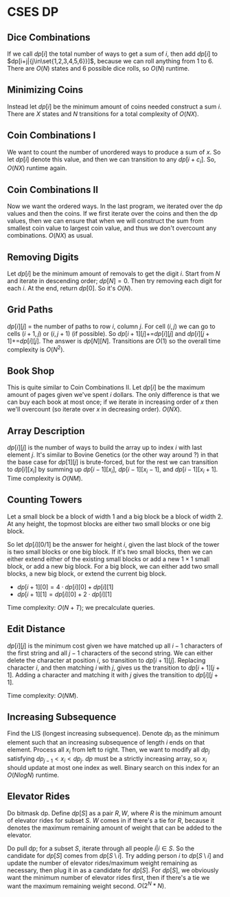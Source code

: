 # CSES DP

## Dice Combinations
If we call $dp[i]$ the total number of ways to get a sum of $i$, then add $dp[i]$ to $dp[i+j|{j\in\set{1,2,3,4,5,6}}]$, because we can roll anything from $1$ to $6$. There are $O(N)$ states and $6$ possible dice rolls, so $O(N)$ runtime.

## Minimizing Coins
Instead let $dp[i]$ be the minimum amount of coins needed construct a sum $i$. There are $X$ states and $N$ transitions for a total complexity of $O(NX)$.

## Coin Combinations I
We want to count the number of unordered ways to produce a sum of $x$. So let $dp[i]$ denote this value, and then we can transition to any $dp[i+c_i]$. So, $O(NX)$ runtime again.

## Coin Combinations II
Now we want the ordered ways. In the last program, we iterated over the dp values and then the coins. If we first iterate over the coins and then the dp values, then we can ensure that when we will construct the sum from smallest coin value to largest coin value, and thus we don't overcount any combinations. $O(NX)$ as usual.

## Removing Digits
Let $dp[i]$ be the minimum amount of removals to get the digit $i$. Start from $N$ and iterate in descending order; $dp[N]=0$. Then try removing each digit for each $i$. At the end, return $dp[0]$. So it's $O(N)$.

## Grid Paths
$dp[i][j]$ = the number of paths to row $i$, column $j$. For cell $(i,j)$ we can go to cells $(i+1,j)$ or $(i,j+1)$ (if possible). So $dp[i+1][j]\mathrel{{+}{=}}dp[i][j]$ and $dp[i][j+1]\mathrel{{+}{=}}dp[i][j]$. The answer is $dp[N][N]$. Transitions are $O(1)$ so the overall time complexity is $O(N^2)$.

## Book Shop
This is quite similar to Coin Combinations II. Let $dp[i]$ be the maximum amount of pages given we've spent $i$ dollars. The only difference is that we can buy each book at most once; if we iterate in increasing order of $x$ then we'll overcount (so iterate over $x$ in decreasing order). $O(NX)$.

## Array Description
$dp[i][j]$ is the number of ways to build the array up to index $i$ with last element $j$. It's similar to Bovine Genetics (or the other way around ?) in that the base case for $dp[1][j]$ is brute-forced, but for the rest we can transition to $dp[i][x_i]$ by summing up $dp[i-1][x_i]$, $dp[i-1][x_i-1]$, and $dp[i-1][x_i+1]$. Time complexity is $O(NM)$.

## Counting Towers
Let a small block be a block of width $1$ and a big block be a block of width $2$. At any height, the topmost blocks are either two small blocks or one big block.

So let $dp[i][0/1]$ be the answer for height $i$, given the last block of the tower is two small blocks or one big block. If it's two small blocks, then we can either extend either of the existing small blocks or add a new $1\times{1}$ small block, or add a new big block. For a big block, we can either add two small blocks, a new big block, or extend the current big block.
 - $dp[i+1][0]=4\cdot{dp[i][0]}+dp[i][1]$
 - $dp[i+1][1]=dp[i][0]+2\cdot{dp[i][1]}$

Time complexity: $O(N+T)$; we precalculate queries.

## Edit Distance
$dp[i][j]$ is the minimum cost given we have matched up all $i-1$ characters of the first string and all $j-1$ characters of the second string. We can either delete the character at position $i$, so transition to $dp[i+1][j]$. Replacing character $i$, and then matching $i$ with $j$, gives us the transition to $dp[i+1][j+1]$. Adding a character and matching it with $j$ gives the transition to $dp[i][j+1]$.

Time complexity: $O(NM)$.

## Increasing Subsequence
Find the LIS (longest increasing subsequence). Denote $dp_i$ as the minimum element such that an increasing subsequence of length $i$ ends on that element. Process all $x_i$ from left to right. Then, we want to modify all $dp_j$ satisfying $dp_{j-1}<x_i<dp_j$. $dp$ must be a strictly increasing array, so $x_i$ should update at most one index as well. Binary search on this index for an $O(NlogN)$ runtime.

## Elevator Rides
Do bitmask dp. Define $dp[S]$ as a pair ${R,W}$, where $R$ is the minimum amount of elevator rides for subset $S$. $W$ comes in if there's a tie for $R$, because it denotes the maximum remaining amount of weight that can be added to the elevator.

Do pull dp; for a subset $S$, iterate through all people $i|i\in{S}$. So the candidate for $dp[S]$ comes from $dp[S\setminus{i}]$. Try adding person $i$ to $dp[S\setminus{i}]$ and update the number of elevator rides/maximum weight remaining as necessary, then plug it in as a candidate for $dp[S]$. For $dp[S]$, we obviously want the minimum number of elevator rides first, then if there's a tie we want the maximum remaining weight second. $O(2^N*N)$.